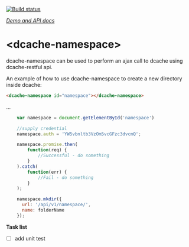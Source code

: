 [![Build status](https://travis-ci.org/dcache-elements/dcache-namespace.svg?branch=master)](https://travis-ci.org/dcache-elements/dcache-namespace)

_[Demo and API docs](https://dcache-elements.github.io/dcache-namespace/components/dcache-namespace/)_

# \<dcache-namespace\>

dcache-namespace can be used to perform an ajax call to dcache using 
dcache-restful api.

An example of how to use dcache-namespace to create a new directory 
inside dcache:

```html
<dcache-namespace id="namespace"></dcache-namespace>
```
...

```javascript
    var namespace = document.getElementById('namespace')

    //supply credential
    namespace.auth = 'YW5vbnltb3VzOm5vcGFzc3dvcmQ';

    namespace.promise.then(
        function(req) {
            //Successful - do something 
        }
    ).catch(
        function(err) {
            //Fail - do something
        }
    );

    namespace.mkdir({
      url: '/api/v1/namespace/', 
      name: folderName
    });
```

**Task list**

- [ ] add unit test